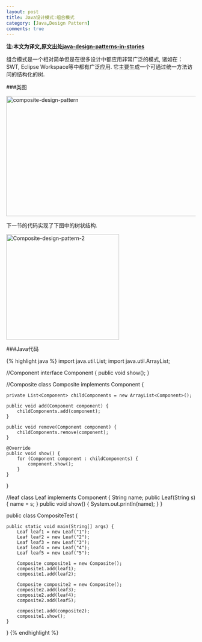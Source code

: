 ```yaml
---
layout: post
title: Java设计模式:组合模式
category: [Java,Design Pattern]
comments: true
---
```


**注:本文为译文,原文出处[java-design-patterns-in-stories](http://www.programcreek.com/java-design-patterns-in-stories/)**

组合模式是一个相对简单但是在很多设计中都应用非常广泛的模式, 诸如在：SWT, Eclipse Workspace等中都有广泛应用. 它主要生成一个可通过统一方法访问的结构化的树. 



###类图

<img width="519" height="319" class="alignleft size-full wp-image-7774" alt="composite-design-pattern" src="http://www.programcreek.com/wp-content/uploads/2013/02/composite-design-pattern.png">

下一节的代码实现了下图中的树状结构.

<img width="300" height="280" class="alignleft size-full wp-image-7775" alt="Composite-design-pattern-2" src="http://www.programcreek.com/wp-content/uploads/2013/02/Composite-design-pattern-2.png">

###Java代码

{% highlight java %}
import java.util.List;
import java.util.ArrayList;
 
//Component
interface Component {
    public void show();
}
 
//Composite
class Composite implements Component {
 
    private List<Component> childComponents = new ArrayList<Component>();
 
    public void add(Component component) {
        childComponents.add(component);
    }
 
    public void remove(Component component) {
        childComponents.remove(component);
    }
 
    @Override
    public void show() {
        for (Component component : childComponents) {
            component.show();
        }
    }
}
 
//leaf
class Leaf implements Component {
    String name;
    public Leaf(String s){
        name = s;
    }
    public void show() {
        System.out.println(name);
    }
}
 
 
public class CompositeTest {
 
    public static void main(String[] args) {
        Leaf leaf1 = new Leaf("1");
        Leaf leaf2 = new Leaf("2");
        Leaf leaf3 = new Leaf("3");
        Leaf leaf4 = new Leaf("4");
        Leaf leaf5 = new Leaf("5");
 
        Composite composite1 = new Composite();
        composite1.add(leaf1);
        composite1.add(leaf2);
 
        Composite composite2 = new Composite();        
        composite2.add(leaf3);
        composite2.add(leaf4);
        composite2.add(leaf5);
 
        composite1.add(composite2);
        composite1.show();
    }
}
{% endhighlight %}